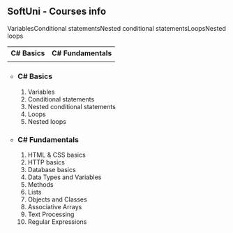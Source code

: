 <h2>SoftUni - Courses info</h2>
<table>
  <tr>
    <th>C# Basics</th>
    <th>C# Fundamentals</th>
  </tr>
  <td>
    <tr>Variables</tr>
    <tr>Conditional statements</tr>
    <tr>Nested conditional statements</tr>
    <tr>Loops</tr>
    <tr>Nested loops</tr>
  </td>
</table>
<ul type="circle">
  <li>
    <h3>C# Basics</h3>
    <ol type="1">
      <li>Variables</li>
      <li>Conditional statements</li>
      <li>Nested conditional statements</li>
      <li>Loops</li>
      <li>Nested loops</li>
    </ol>
  </li>
  <li>
    <h3>C# Fundamentals</h3>
    <ol type="1">
      <li>HTML & CSS basics</li>
      <li>HTTP basics</li>
      <li>Database basics</li>
      <li>Data Types and Variables</li>
      <li>Methods</li>
      <li>Lists</li>
      <li>Objects and Classes</li>
      <li>Associative Arrays</li>
      <li>Text Processing</li>
      <li>Regular Expressions</li>
    </ol>
  </li>
</ul>
